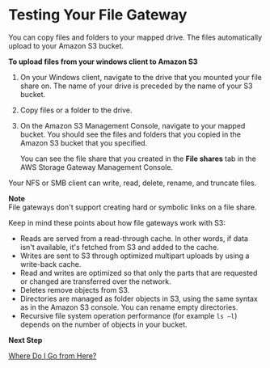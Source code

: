 # Testing Your File Gateway<a name="GettingStartedTestFileShare"></a>

 You can copy files and folders to your mapped drive\. The files automatically upload to your Amazon S3 bucket\.

**To upload files from your windows client to Amazon S3**

1. On your Windows client, navigate to the drive that you mounted your file share on\. The name of your drive is preceded by the name of your S3 bucket\.

1. Copy files or a folder to the drive\.

1. On the Amazon S3 Management Console, navigate to your mapped bucket\. You should see the files and folders that you copied in the Amazon S3 bucket that you specified\. 

   You can see the file share that you created in the **File shares** tab in the AWS Storage Gateway Management Console\.

Your NFS or SMB client can write, read, delete, rename, and truncate files\. 

**Note**  
File gateways don't support creating hard or symbolic links on a file share\.

Keep in mind these points about how file gateways work with S3:
+ Reads are served from a read\-through cache\. In other words, if data isn't available, it's fetched from S3 and added to the cache\. 
+ Writes are sent to S3 through optimized multipart uploads by using a write\-back cache\. 
+ Read and writes are optimized so that only the parts that are requested or changed are transferred over the network\. 
+ Deletes remove objects from S3\. 
+ Directories are managed as folder objects in S3, using the same syntax as in the Amazon S3 console\. You can rename empty directories\. 
+ Recursive file system operation performance \(for example `ls –l`\) depends on the number of objects in your bucket\. 

**Next Step**

[Where Do I Go from Here?](GettingStartedWhatsNextStep3File.md)